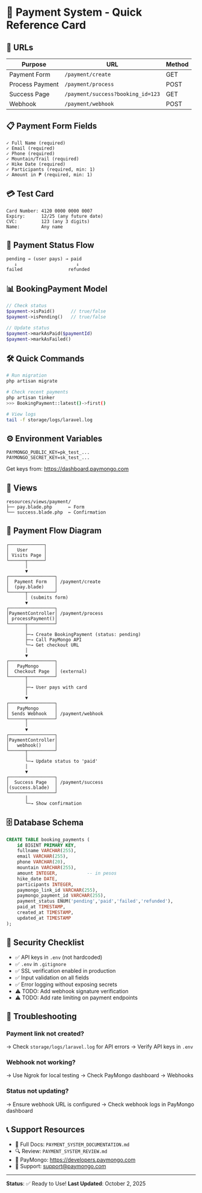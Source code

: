 # 🎯 Payment System - Quick Reference Card

## 🔗 URLs

| Purpose | URL | Method |
|---------|-----|--------|
| Payment Form | `/payment/create` | GET |
| Process Payment | `/payment/process` | POST |
| Success Page | `/payment/success?booking_id=123` | GET |
| Webhook | `/payment/webhook` | POST |

## 📋 Payment Form Fields

```
✓ Full Name (required)
✓ Email (required)
✓ Phone (required)
✓ Mountain/Trail (required)
✓ Hike Date (required)
✓ Participants (required, min: 1)
✓ Amount in ₱ (required, min: 1)
```

## 💳 Test Card

```
Card Number: 4120 0000 0000 0007
Expiry:      12/25 (any future date)
CVC:         123 (any 3 digits)
Name:        Any name
```

## 🔄 Payment Status Flow

```
pending → (user pays) → paid
   ↓                      ↓
failed                 refunded
```

## 📊 BookingPayment Model

```php
// Check status
$payment->isPaid()      // true/false
$payment->isPending()   // true/false

// Update status
$payment->markAsPaid($paymentId)
$payment->markAsFailed()
```

## 🛠️ Quick Commands

```bash
# Run migration
php artisan migrate

# Check recent payments
php artisan tinker
>>> BookingPayment::latest()->first()

# View logs
tail -f storage/logs/laravel.log
```

## ⚙️ Environment Variables

```env
PAYMONGO_PUBLIC_KEY=pk_test_...
PAYMONGO_SECRET_KEY=sk_test_...
```

Get keys from: https://dashboard.paymongo.com

## 🎨 Views

```
resources/views/payment/
├── pay.blade.php      ← Form
└── success.blade.php  ← Confirmation
```

## 📱 Payment Flow Diagram

```
┌─────────────┐
│   User      │
│ Visits Page │
└──────┬──────┘
       │
       ▼
┌─────────────────┐
│  Payment Form   │ /payment/create
│  (pay.blade)    │
└──────┬──────────┘
       │ (submits form)
       ▼
┌─────────────────┐
│PaymentController│ /payment/process
│ processPayment()│
└──────┬──────────┘
       │
       ├─→ Create BookingPayment (status: pending)
       ├─→ Call PayMongo API
       └─→ Get checkout URL
       │
       ▼
┌─────────────────┐
│   PayMongo      │
│  Checkout Page  │ (external)
└──────┬──────────┘
       │
       ├─→ User pays with card
       │
       ▼
┌─────────────────┐
│   PayMongo      │
│ Sends Webhook   │ /payment/webhook
└──────┬──────────┘
       │
       ▼
┌─────────────────┐
│PaymentController│
│   webhook()     │
└──────┬──────────┘
       │
       └─→ Update status to 'paid'
       │
       ▼
┌─────────────────┐
│  Success Page   │ /payment/success
│(success.blade)  │
└─────────────────┘
       │
       └─→ Show confirmation
```

## 🗄️ Database Schema

```sql
CREATE TABLE booking_payments (
    id BIGINT PRIMARY KEY,
    fullname VARCHAR(255),
    email VARCHAR(255),
    phone VARCHAR(20),
    mountain VARCHAR(255),
    amount INTEGER,           -- in pesos
    hike_date DATE,
    participants INTEGER,
    paymongo_link_id VARCHAR(255),
    paymongo_payment_id VARCHAR(255),
    payment_status ENUM('pending','paid','failed','refunded'),
    paid_at TIMESTAMP,
    created_at TIMESTAMP,
    updated_at TIMESTAMP
);
```

## 🔐 Security Checklist

- ✅ API keys in `.env` (not hardcoded)
- ✅ `.env` in `.gitignore`
- ✅ SSL verification enabled in production
- ✅ Input validation on all fields
- ✅ Error logging without exposing secrets
- ⚠️ TODO: Add webhook signature verification
- ⚠️ TODO: Add rate limiting on payment endpoints

## 🐛 Troubleshooting

### Payment link not created?
→ Check `storage/logs/laravel.log` for API errors
→ Verify API keys in `.env`

### Webhook not working?
→ Use Ngrok for local testing
→ Check PayMongo dashboard → Webhooks

### Status not updating?
→ Ensure webhook URL is configured
→ Check webhook logs in PayMongo dashboard

## 📞 Support Resources

- 📖 Full Docs: `PAYMENT_SYSTEM_DOCUMENTATION.md`
- 🔍 Review: `PAYMENT_SYSTEM_REVIEW.md`
- 💬 PayMongo: https://developers.paymongo.com
- 🎫 Support: support@paymongo.com

---

**Status**: ✅ Ready to Use!
**Last Updated**: October 2, 2025
